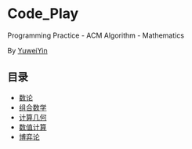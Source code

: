 # Code_Play

Programming Practice - ACM Algorithm - Mathematics

By [YuweiYin](https://github.com/YuweiYin)

## 目录

- [数论](./number-theory/)
- [组合数学](./combinatorics/)
- [计算几何](./computational-geometry/)
- [数值计算](./numerical-calculation/)
- [博弈论](./game-theory/)
